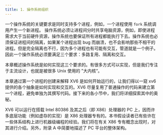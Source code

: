 ```yaml
---
title: 1. 操作系统组织
---
```


一个操作系统的关键要求是同时支持多个进程，例如，一个进程使用 `fork` 系统调用产生一个新进程。 操作系统必须让进程间分时共享电脑资源，例如，即使进程需求大于当前硬件资源，操作系统也要保证所有进程都能执行下去。操作系统也必须保证进程间的隔离，如果某个进程出现 bug 而崩溃，也不会影响那些不相干的进程。但是完全隔离也不行，因为多个进程也有可能有交互，管道就是一个例子。因此一个操作系统必须要满足三个要求：多路复用、隔离和交互。

本章概述操作系统是如何实现这三个要求的。有很多方式可以实现，但是我们专注于主流设计，也就是被很多 Unix 使用的 ”大内核“。

本章通过第一个进程的创建来解释 XV6 是如何开始运行的，让我们得以一窥 xv6 提供的各个抽象是如何实现和交互的。XV6 尽量复用了普通操作的代码来建立第一个进程，避免单独为其撰写代码。接下来的各小节中，我们将详细探索其中的奥秘。

XV6 可以运行在搭载 Intel 80386 及其之后（即 X86）处理器的 PC 上，因而许多底层功能（例如虚存的实现）是 X86 处理器专有的。本书假设读者已有些许在一些体系结构上进行机器级编程的经验。我们将在有关 X86 专有概念出现时，对其进行介绍。另外，附录 A 中简要地描述了 PC 平台的整体架构。
